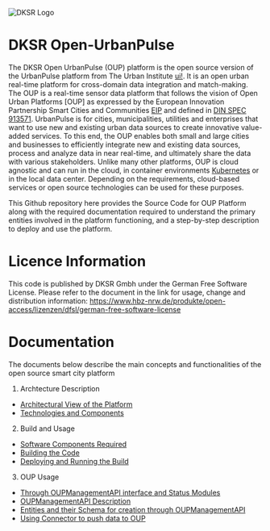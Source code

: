 ![DKSR Logo](https://github.com/DKSR-Data-Competence-for-Cities-Regions/Pictures-Repo/blob/b40514afd5b5128d1a5cbd8db4b0389ac67ccfb4/DKSR%20logo.png)

# DKSR Open-UrbanPulse
The DKSR Open UrbanPulse (OUP) platform is the open source version of the UrbanPulse platform from The Urban Institute [ui!](https://www.ui.city/en/). It is an open urban real-time platform for cross-domain data integration and match-making. The OUP is a real-time sensor data platform that follows the vision of Open Urban Platforms [OUP] as expressed by the European Innovation Partnership Smart Cities and Communities [EIP](https://e3p.jrc.ec.europa.eu/articles/european-innovation-partnership-smart-cities-and-communities) and defined in [DIN SPEC 913571](https://www.beuth.de/en/technical-rule/din-spec-91357/281077528). UrbanPulse is for cities, municipalities, utilities and enterprises that want to use new and existing urban data sources to create innovative value-added services. To this end, the OUP enables both small and large cities and businesses to efficiently integrate new and existing data sources, process and analyze data in near real-time, and ultimately share the data with various stakeholders. Unlike many other platforms, OUP is cloud agnostic and can run in the cloud, in container environments [Kubernetes](https://kubernetes.io/) or in the local data center. Depending on the requirements, cloud-based services or open source technologies can be used for these purposes.

This Github repository here provides the Source Code for OUP Platform along with the required documentation required to understand the primary entities involved in the platform functioning, and a step-by-step description to deploy and use the platform.


# Licence Information
This code is published by DKSR Gmbh under the German Free Software License. Please refer to the document in the link for usage, change and distribution information:
https://www.hbz-nrw.de/produkte/open-access/lizenzen/dfsl/german-free-software-license

# Documentation 
The documents below describe the main concepts and functionalities of the open source smart city platform 



1. Archtecture Description
 * [Architectural View of the Platform](https://github.com/DKSR-Data-Competence-for-Cities-Regions/DKSR-Open-UrbanPulse/wiki/Architectural-View-of-the-Platform) 
 * [Technologies and Components](https://github.com/DKSR-Data-Competence-for-Cities-Regions/DKSR-Open-UrbanPulse/wiki/Technologies-and-Components)

2. Build and Usage
 * [Software Components Required](https://github.com/DKSR-Data-Competence-for-Cities-Regions/DKSR-Open-UrbanPulse/wiki/Software-Components-Required)
 * [Building the Code](https://github.com/DKSR-Data-Competence-for-Cities-Regions/DKSR-Open-UrbanPulse/wiki/Building-the-Code)
 * [Deploying and Running the Build](https://github.com/DKSR-Data-Competence-for-Cities-Regions/DKSR-Open-UrbanPulse/wiki/Deploying-and-Running-the-Build)
3. OUP Usage
 * [Through OUPManagementAPI interface and Status Modules](https://github.com/DKSR-Data-Competence-for-Cities-Regions/DKSR-Open-UrbanPulse/wiki/Through-OUP-Management-API-and-Status-Modules)
 * [OUPManagementAPI Description](https://github.com/DKSR-Data-Competence-for-Cities-Regions/DKSR-Open-UrbanPulse/wiki/OUP-ManagementAPI-Description)
 * [Entities and their Schema for creation through OUPManagementAPI](https://www.ui.city/en/)
 * [Using Connector to push data to OUP](https://www.ui.city/en/)

